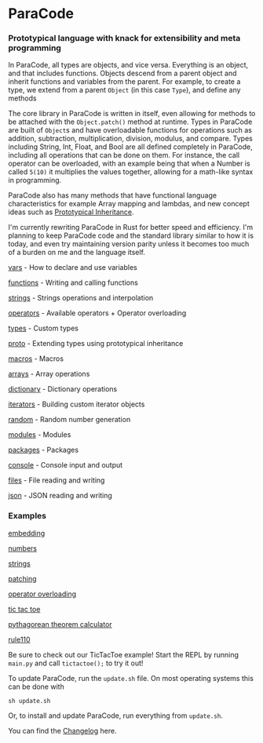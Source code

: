 # ParaCode
### Prototypical language with knack for extensibility and meta programming

In ParaCode, all types are objects, and vice versa. Everything is an object, and that includes functions. Objects descend from a parent object and inherit functions and variables from the parent. For example, to create a type, we extend from a parent `Object` (in this case `Type`), and define any methods

The core library in ParaCode is written in itself, even allowing for methods to be attached with the `Object.patch()` method at runtime. Types in ParaCode are built of `Object`s and have overloadable functions for operations such as addition, subtraction, multiplication, division, modulus, and compare. Types including String, Int, Float, and Bool are all defined completely in ParaCode, including all operations that can be done on them. For instance, the call operator can be overloaded, with an example being that when a Number is called `5(10)` it multiplies the values together, allowing for a math-like syntax in programming.

ParaCode also has many methods that have functional language characteristics for example Array mapping and lambdas, and new concept ideas such as [Prototypical Inheritance](https://en.wikipedia.org/wiki/Prototype-based_programming).

I'm currently rewriting ParaCode in Rust for better speed and efficiency. I'm planning to keep ParaCode code and the standard library similar to how it is today, and even try maintaining version parity unless it becomes too much of a burden on me and the language itself.

[vars](https://github.com/ParaCodeLang/ParaCode/blob/rewrite/doc/00_vars.md) - How to declare and use variables

[functions](https://github.com/ParaCodeLang/ParaCode/blob/rewrite/doc/10_functions.md) - Writing and calling functions

[strings](https://github.com/ParaCodeLang/ParaCode/blob/rewrite/doc/15_strings.md) - Strings operations and interpolation

[operators](https://github.com/ParaCodeLang/ParaCode/blob/rewrite/doc/16_operators.md) - Available operators + Operator overloading

[types](https://github.com/ParaCodeLang/ParaCode/blob/rewrite/doc/20_types.md) - Custom types

[proto](https://github.com/ParaCodeLang/ParaCode/blob/rewrite/doc/30_proto.md) - Extending types using prototypical inheritance

[macros](https://github.com/ParaCodeLang/ParaCode/blob/rewrite/doc/35_macros.md) - Macros

[arrays](https://github.com/ParaCodeLang/ParaCode/blob/rewrite/doc/40_arrays.md) - Array operations

[dictionary](https://github.com/ParaCodeLang/ParaCode/blob/rewrite/doc/41_dictionary.md) - Dictionary operations

[iterators](https://github.com/ParaCodeLang/ParaCode/blob/rewrite/doc/50_iterators.md) - Building custom iterator objects

[random](https://github.com/ParaCodeLang/ParaCode/blob/rewrite/doc/55_random.md) - Random number generation

[modules](https://github.com/ParaCodeLang/ParaCode/blob/rewrite/doc/60_modules.md) - Modules

[packages](https://github.com/ParaCodeLang/ParaCode/blob/rewrite/doc/61_packages.md) - Packages

[console](https://github.com/ParaCodeLang/ParaCode/blob/rewrite/doc/70_console.md) - Console input and output

[files](https://github.com/ParaCodeLang/ParaCode/blob/rewrite/doc/80_files.md) - File reading and writing

[json](https://github.com/ParaCodeLang/ParaCode/blob/rewrite/doc/81_json.md) - JSON reading and writing


### Examples

[embedding](https://github.com/ParaCodeLang/ParaCode/blob/rewrite/examples/embed.py)

[numbers](https://github.com/ParaCodeLang/ParaCode/blob/rewrite/examples/numbers.para)

[strings](https://github.com/ParaCodeLang/ParaCode/blob/rewrite/examples/string.para)

[patching](https://github.com/ParaCodeLang/ParaCode/blob/rewrite/examples/patching.para)

[operator overloading](https://github.com/ParaCodeLang/ParaCode/blob/rewrite/examples/operator_overloading.para)

[tic tac toe](https://github.com/ParaCodeLang/ParaCode/blob/rewrite/examples/ttt.para)

[pythagorean theorem calculator](https://github.com/ParaCodeLang/ParaCode/blob/rewrite/examples/pythagorean.para)

[rule110](https://github.com/ParaCodeLang/ParaCode/blob/rewrite/examples/rule110.para)

Be sure to check out our TicTacToe example!
Start the REPL by running `main.py` and call `tictactoe();` to try it out!

To update ParaCode, run the `update.sh` file. On most operating systems this can be done with
```shell
sh update.sh
```
Or, to install and update ParaCode, run everything from `update.sh`.

You can find the [Changelog](https://github.com/ParaCodeLang/ParaCode/blob/rewrite/CHANGELOG.md) here.
